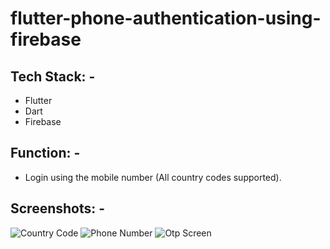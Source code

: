 # flutter-phone-authentication-using-firebase

## Tech Stack: -

- Flutter
- Dart
- Firebase

## Function: -

- Login using the mobile number (All country codes supported).

## Screenshots: -

![Country Code](https://user-images.githubusercontent.com/106254063/171408738-3eec76f6-890e-4114-8322-6083e66497bd.png)
![Phone Number](https://user-images.githubusercontent.com/106254063/171408765-3ae1285b-9013-4209-a581-cc1b7b02c33e.png)
![Otp Screen](https://user-images.githubusercontent.com/106254063/171408780-c334ac72-1bb7-4840-a552-fd033299546d.png)
